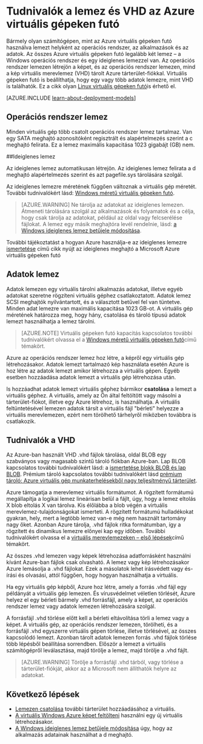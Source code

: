<properties
    pageTitle="A lemez és a Windows VMs VHD |} Microsoft Azure"
    description="Tudjon meg többet a lemez és a Windows VHD virtuális gépeken futó Azure-ban alapjait."
    services="virtual-machines-windows"
    documentationCenter=""
    authors="cynthn"
    manager="timlt"
    editor="tysonn"
    tags="azure-resource-manager,azure-service-management"/>

<tags
    ms.service="virtual-machines-windows"
    ms.workload="infrastructure-services"
    ms.tgt_pltfrm="vm-windows"
    ms.devlang="na"
    ms.topic="article"
    ms.date="09/27/2016"
    ms.author="cynthn"/>

# <a name="about-disks-and-vhds-for-azure-virtual-machines"></a>Tudnivalók a lemez és VHD az Azure virtuális gépeken futó

Bármely olyan számítógépen, mint az Azure virtuális gépeken futó használva lemezt helyként az operációs rendszer, az alkalmazások és az adatok. Az összes Azure virtuális gépeken futó legalább két lemez – a Windows operációs rendszer és egy ideiglenes lemezzel van. Az operációs rendszer lemezen létrejön a képet, és az operációs rendszer lemezen, mind a kép virtuális merevlemez (VHD) tárolt Azure tárterület-fiókkal. Virtuális gépeken futó is beállíthatja, hogy egy vagy több adatok lemezre, mint VHD is találhatók. Ez a cikk olyan [Linux virtuális gépeken futó](virtual-machines-linux-about-disks-vhds.md)is érhető el.

[AZURE.INCLUDE [learn-about-deployment-models](../../includes/learn-about-deployment-models-both-include.md)]



## <a name="operating-system-disk"></a>Operációs rendszer lemez

Minden virtuális gép több csatolt operációs rendszer lemez tartalmaz. Van egy SATA meghajtó azonosítóként regisztrált és alapértelmezés szerint a c meghajtó felirata. Ez a lemez maximális kapacitása 1023 gigabájt (GB) nem. 

##<a name="temporary-disk"></a>Ideiglenes lemez

Az ideiglenes lemez automatikusan létrejön. Az ideiglenes lemez felirata a d meghajtó alapértelmezés szerint és azt pagefile.sys tárolására szolgál. 

Az ideiglenes lemezre méretének függően változnak a virtuális gép méretét. További tudnivalókért lásd: [Windows méretű virtuális gépeken futó](virtual-machines-windows-sizes.md).

>[AZURE.WARNING] Ne tárolja az adatokat az ideiglenes lemezen. Átmeneti tárolására szolgál az alkalmazások és folyamatok és a célja, hogy csak tárolja az adatokat, például az oldal vagy felcserélése fájlokat. A lemez egy másik meghajtóra levél rendelnie, lásd: [a Windows ideiglenes lemez betűjele módosítása](virtual-machines-windows-classic-change-drive-letter.md).

További tájékoztatást a hogyan Azure használja-e az ideiglenes lemezre [ismertetése](https://blogs.msdn.microsoft.com/mast/2013/12/06/understanding-the-temporary-drive-on-windows-azure-virtual-machines/) című cikk nyújt az ideiglenes meghajtó a Microsoft Azure virtuális gépeken futó

## <a name="data-disk"></a>Adatok lemez

Adatok lemezen egy virtuális tárolni alkalmazás adatokat, illetve egyéb adatokat szeretne rögzíteni virtuális géphez csatlakoztatott. Adatok lemez SCSI meghajtók nyilvántartott, és a választott betűvel fel van tüntetve.  Minden adat lemezre van maximális kapacitása 1023 GB-ot. A virtuális gép méretének határozza meg, hogy hány, csatolása és tároló típusú adatok lemezt használhatja a lemez tárolni.

>[AZURE.NOTE] Virtuális gépeken futó kapacitás kapcsolatos további tudnivalókért olvassa el a [Windows méretű virtuális gépeken futó](virtual-machines-windows-sizes.md)című témakört.

Azure az operációs rendszer lemez hoz létre, a képről egy virtuális gép létrehozásakor. Adatok lemezt tartalmazó kép használata esetén Azure is hoz létre az adatok lemezt amikor létrehozza a virtuális gépen. Egyéb esetben hozzáadása adatok lemezt a virtuális gép létrehozása után.

Is hozzáadhat adatok lemezt virtuális géphez bármikor **csatolása** a lemezt a virtuális géphez. A virtuális, amely az Ön által feltöltött vagy másolni a tárterület-fiókot, illetve egy Azure létrehoz, is használhatja. A virtuális feltüntetésével lemezen adatok társít a virtuális fájl "bérleti" helyezze a virtuális merevlemezen, ezért nem törölhető tárhelyről miközben továbbra is csatlakozik.

## <a name="about-vhds"></a>Tudnivalók a VHD

Az Azure-ban használt VHD .vhd fájlok tárolása, oldal BLOB egy szabványos vagy magasabb szintű tároló fiókban Azure-ban. Lap BLOB kapcsolatos további tudnivalókért lásd: a [ismertetése blokk BLOB és lap BLOB](https://msdn.microsoft.com/library/ee691964.aspx). Prémium tároló kapcsolatos további tudnivalókért lásd [prémium tároló: Azure virtuális gép munkaterhelésekből nagy teljesítményű tárterület](../storage/storage-premium-storage.md).

Azure támogatja a merevlemez virtuális formátumot. A rögzített formátumú megállapítja a logikai lemez lineárisan belül a fájlt, úgy, hogy a lemez eltolás X blob eltolás X van tárolva. Kis élőlábba a blob végén a virtuális merevlemez-tulajdonságokat ismerteti. A rögzített formátumú hulladékokat gyakran, hely, mert a legtöbb lemez van-e még nem használt tartomány nagy őket. Azonban Azure tárolja, .vhd fájlok ritka formátumban, így a rögzített és dinamikus lemezre előnyei kap egy időben. További tudnivalókért olvassa el a [virtuális merevlemezeken – első lépések](https://technet.microsoft.com/library/dd979539.aspx)című témakört.

Az összes .vhd lemezen vagy képek létrehozása adatforrásként használni kívánt Azure-ban fájlok csak olvasható. A lemez vagy kép létrehozásakor Azure lemásolja a .vhd fájlokat. Ezek a másolatok lehet írásvédett vagy és-írási és olvasási, attól függően, hogy hogyan használhatja a virtuális.

Ha egy virtuális gép képből, Azure hoz létre, amely a forrás .vhd fájl egy példányát a virtuális gép lemezen. És vírusvédelmet véletlen törlését, Azure helyez el egy bérleti bármely .vhd forrásfájl, amely a képet, az operációs rendszer lemez vagy adatok lemezen létrehozására szolgál.

A forrásfájl .vhd törlése előtt kell a bérleti eltávolítása törli a lemez vagy a képet. A virtuális gép, az operációs rendszer lemezen, törölheti, és a forrásfájl .vhd egyszerre virtuális gépen törlése, illetve törlésével, az összes kapcsolódó lemezt. Azonban tárolt adatok lemezen forrás .vhd fájlok törlése több lépésből beállítása sorrendben. Először a lemezt a virtuális számítógépről leválasztása, majd törölje a lemez, majd törölje a .vhd fájlt.

>[AZURE.WARNING] Törölje a forrásfájl .vhd tárból, vagy törlése a tárterület-fiókját, akkor az a Microsoft nem állíthatók helyre az adatokat.



## <a name="next-steps"></a>Következő lépések
-  [Lemezen csatolása](virtual-machines-windows-attach-disk-portal.md) további tárterület hozzáadásához a virtuális.
-  [A virtuális Windows Azure képet feltölteni](virtual-machines-windows-upload-image.md) használni egy új virtuális létrehozásakor.
-  [A Windows ideiglenes lemez betűjele módosítása](virtual-machines-windows-classic-change-drive-letter.md) úgy, hogy az alkalmazás adatainak használhat a d meghajtó.
